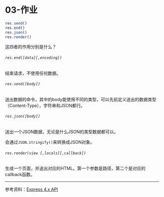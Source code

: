 # 03-作业

```js
res.send()
res.end()
res.json()
res.render()
```

这四者的作用分别是什么？

###### `res.end([data][,encoding])`

结束请求，不使用任何数据。

###### `res.send([body])`

送出数据的命令，其中的body能使用不同的类型，可以先前定义送出的数据类型（Content-Type），字符串和JSON都行。

###### `res.json([body])`

送出一个JSON数据，无论是什么JSON的类型数据都可以。

会通过`JSON.stringify()`来转换成JSON对象。

###### `res.render(view [,locals][,callback])`

生成一个页面，并送出对应的HTML。第一个参数是路径，第二个是对应的callback函数。

---

参考资料：[Express 4.x API](http://expressjs.com/zh-cn/4x/api.html#res.end) 